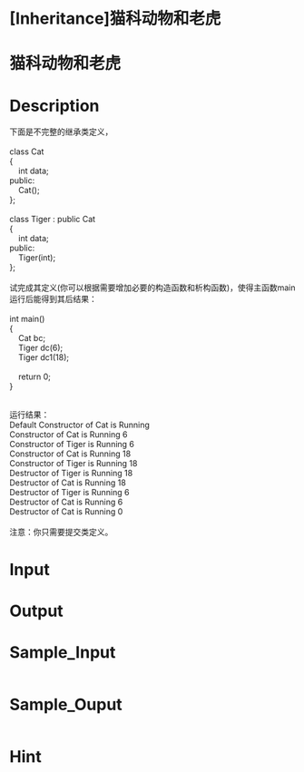 # [Inheritance]猫科动物和老虎

# 猫科动物和老虎

# Description
<p>下面是不完整的继承类定义，<br />
<br />
class Cat<br />
{<br />
&nbsp;&nbsp;&nbsp; int data;<br />
public:<br />
&nbsp;&nbsp;&nbsp; Cat();<br />
};<br />
<br />
class Tiger : public Cat<br />
{<br />
&nbsp;&nbsp;&nbsp; int data;<br />
public:<br />
&nbsp;&nbsp;&nbsp; Tiger(int);<br />
};<br />
<br />
试完成其定义(你可以根据需要增加必要的构造函数和析构函数)，使得主函数main运行后能得到其后结果：<br />
<br />
int main()<br />
{<br />
&nbsp;&nbsp;&nbsp; Cat bc;<br />
&nbsp;&nbsp;&nbsp; Tiger dc(6);<br />
&nbsp;&nbsp;&nbsp; Tiger dc1(18);<br />
<br />
&nbsp;&nbsp;&nbsp; return 0;<br />
}</p>
<p><br />
运行结果：<br />
Default Constructor of Cat is Running<br />
Constructor of Cat is Running 6<br />
Constructor of Tiger is Running 6<br />
Constructor of Cat is Running 18<br />
Constructor of Tiger is Running 18<br />
Destructor of Tiger is Running 18<br />
Destructor of Cat is Running 18<br />
Destructor of Tiger is Running 6<br />
Destructor of Cat is Running 6<br />
Destructor of Cat is Running 0<br />
<br />
注意：你只需要提交类定义。</p>

# Input


# Output


# Sample_Input
```

```

# Sample_Ouput
```

```

# Hint


